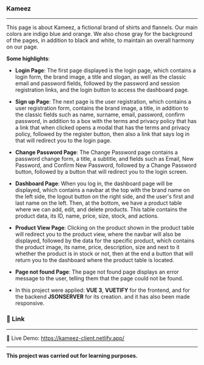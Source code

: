 ### Kameez<br/>
***
This page is about Kameez, a fictional brand of shirts and flannels. Our main colors are indigo blue and orange. We also chose gray for the background of the pages, in addition to black and white, to maintain an overall harmony on our page.<br/>

**Some highlights**:

* **Login Page**: The first page displayed is the login page, which contains a login form, the brand image, a title and slogan, as well as the classic email and password fields, followed by the password and session registration links, and the login button to access the dashboard page.<br/>

* **Sign up Page**: The next page is the user registration, which contains a user registration form, contains the brand image, a title, in addition to the classic fields such as name, surname, email, password, confirm password, in addition to a box with the terms and privacy policy that has a link that when clicked opens a modal that has the terms and privacy policy, followed by the register button, then also a link that says log in that will redirect you to the login page.

* **Change Password Page**: The Change Password page contains a password change form, a title, a subtitle, and fields such as Email, New Password, and Confirm New Password, followed by a Change Password button, followed by a button that will redirect you to the login screen.

* **Dashboard Page**: When you log in, the dashboard page will be displayed, which contains a navbar at the top with the brand name on the left side, the logout button on the right side, and the user's first and last name on the left. Then, at the bottom, we have a product table where we can add, edit, and delete products. This table contains the product data, its ID, name, price, size, stock, and actions.

* **Product View Page**: Clicking on the product shown in the product table will redirect you to the product view, where the navbar will also be displayed, followed by the data for the specific product, which contains the product image, its name, price, description, size and next to it whether the product is in stock or not, then at the end a button that will return you to the dashboard where the product table is located.

* **Page not found Page**: The page not found page displays an error message to the user, telling them that the page could not be found.

* In this project were applied: **VUE 3**, **VUETIFY** for the frontend, and for the backend **JSONSERVER** for its creation. and it has also been made responsive.<br/>

### :pushpin: Link<br/>
***
:link: Live Demo:  https://kameez-client.netlify.app/<br/>

***
**This project was carried out for learning purposes.**
